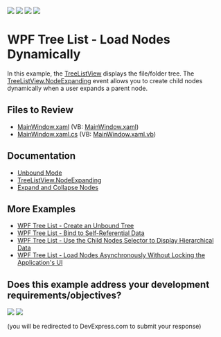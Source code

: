 <!-- default badges list -->
![](https://img.shields.io/endpoint?url=https://codecentral.devexpress.com/api/v1/VersionRange/128650158/24.2.1%2B)
[![](https://img.shields.io/badge/Open_in_DevExpress_Support_Center-FF7200?style=flat-square&logo=DevExpress&logoColor=white)](https://supportcenter.devexpress.com/ticket/details/E3109)
[![](https://img.shields.io/badge/📖_How_to_use_DevExpress_Examples-e9f6fc?style=flat-square)](https://docs.devexpress.com/GeneralInformation/403183)
[![](https://img.shields.io/badge/💬_Leave_Feedback-feecdd?style=flat-square)](#does-this-example-address-your-development-requirementsobjectives)
<!-- default badges end -->

# WPF Tree List - Load Nodes Dynamically

In this example, the [TreeListView](https://docs.devexpress.com/WPF/DevExpress.Xpf.Grid.TreeListView) displays the file/folder tree. The [TreeListView.NodeExpanding](https://docs.devexpress.com/WPF/DevExpress.Xpf.Grid.TreeListView.NodeExpanding) event allows you to create child nodes dynamically when a user expands a parent node.

## Files to Review

* [MainWindow.xaml](./CS/DynamicNodeLoading/MainWindow.xaml) (VB: [MainWindow.xaml](./VB/DynamicNodeLoading/MainWindow.xaml))
* [MainWindow.xaml.cs](./CS/DynamicNodeLoading/MainWindow.xaml.cs) (VB: [MainWindow.xaml.vb](./VB/DynamicNodeLoading/MainWindow.xaml.vb))

## Documentation

* [Unbound Mode](https://docs.devexpress.com/WPF/9567/controls-and-libraries/data-grid/display-hierarchical-data/unbound-mode)
* [TreeListView.NodeExpanding](https://docs.devexpress.com/WPF/DevExpress.Xpf.Grid.TreeListView.NodeExpanding)
* [Expand and Collapse Nodes](https://docs.devexpress.com/WPF/9569/controls-and-libraries/data-grid/grid-view-data-layout/nodes/expand-and-collapse-nodes)

## More Examples

* [WPF Tree List - Create an Unbound Tree](https://github.com/DevExpress-Examples/wpf-treelist-create-unbound-tree)
* [WPF Tree List - Bind to Self-Referential Data](https://github.com/DevExpress-Examples/wpf-treelist-bind-to-self-referential-data)
* [WPF Tree List - Use the Child Nodes Selector to Display Hierarchical Data](https://github.com/DevExpress-Examples/wpf-treelist-use-child-nodes-selector-to-display-hierarchical-data)
* [WPF Tree List - Load Nodes Asynchronously Without Locking the Application's UI](https://github.com/DevExpress-Examples/wpf-treelist-load-nodes-asynchronously)
<!-- feedback -->
## Does this example address your development requirements/objectives?

[<img src="https://www.devexpress.com/support/examples/i/yes-button.svg"/>](https://www.devexpress.com/support/examples/survey.xml?utm_source=github&utm_campaign=wpf-treelist-load-nodes-dynamically&~~~was_helpful=yes) [<img src="https://www.devexpress.com/support/examples/i/no-button.svg"/>](https://www.devexpress.com/support/examples/survey.xml?utm_source=github&utm_campaign=wpf-treelist-load-nodes-dynamically&~~~was_helpful=no)

(you will be redirected to DevExpress.com to submit your response)
<!-- feedback end -->
